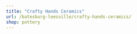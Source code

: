 ```yaml
---
title: "Crafty Hands Ceramics"
url: /batesburg-leesville/crafty-hands-ceramics/
shop: pottery
---
```

